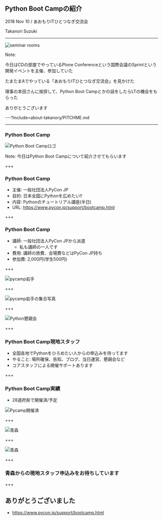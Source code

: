 ## Python Boot Campの紹介

2018 Nov 10 / あおもりITひとつなぎ交流会

Takanori Suzuki

---

![seminar rooms](20181110aoit/images/seminar-rooms.png)

Note:

今日はCDの部屋でやっているPlone Conferenceという国際会議のSprintという開発イベントを主催、参加していた

たまたまAでやっている「あおもりITひとつなぎ交流会」を見かけた

理事の本田さんに挨拶して、Python Boot Campとかの話をしたらLTの機会をもらった

ありがとうございます

---?include=about-takanory/PITCHME.md

---

### Python Boot Camp

![Python Boot Campロゴ](assets/images/python-boot-camp-logo.png)

Note:
今日はPython Boot Campについて紹介させてもらいます

+++

### Python Boot Camp

* 主催: 一般社団法人PyCon JP
* 目的: 日本全国にPythonを広めたい!!
* 内容: Pythonのチュートリアル講座(半日)
* URL: https://www.pycon.jp/support/bootcamp.html

+++

### Python Boot Camp

* 講師: 一般社団法人PyCon JPから派遣
  * 私も講師の一人です
* 費用: 講師の旅費、会場費などはPyCon JP持ち
* 参加費: 2,000円(学生500円)

+++

![pycamp岩手](20181110aoit/images/pycamp-iwate.jpg)

+++

![pycamp岩手の集合写真](20181110aoit/images/pycamp-iwate-group.jpg)

+++

![Python懇親会](20181110aoit/images/pycamp-party.jpg)

+++

### Python Boot Camp現地スタッフ

* 全国各地でPythonをひろめたい人からの申込みを待ってます
* やること: 場所確保、告知、ブログ、当日運営、懇親会など
* コアスタッフによる開催サポートあります

+++

### Python Boot Camp実績

* 28道府県で開催済/予定

![Pycamp開催済](20181110aoit/images/pycamp-venues.png)

+++

![青森](20181110aoit/images/aomori.png)

+++

![青森](20181110aoit/images/aomori2.png)

+++

### 青森からの現地スタッフ申込みをお待ちしています

+++

## ありがとうございました

* https://www.pycon.jp/support/bootcamp.html
